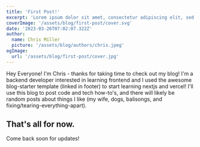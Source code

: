 ```yaml
---
title: 'First Post!'
excerpt: 'Lorem ipsum dolor sit amet, consectetur adipiscing elit, sed do eiusmod tempor incididunt ut labore et dolore magna aliqua. Praesent elementum facilisis leo vel fringilla est ullamcorper eget. At imperdiet dui accumsan sit amet nulla facilities morbi tempus.'
coverImage: '/assets/blog/first-post/cover.svg'
date: '2023-03-26T07:02:07.322Z'
author:
  name: Chris Miller
  picture: '/assets/blog/authors/chris.jpeg'
ogImage:
  url: '/assets/blog/first-post/cover.jpg'
---
```


Hey Everyone! I'm Chris - thanks for taking time to check out my blog! I'm a backend developer interested in learning frontend and I used the awesome blog-starter template (linked in footer) to start learning nextjs and vercel! I'll use this blog to post code and tech how-to's, and there will likely be random posts about things I like (my wife, dogs, balisongs, and fixing/tearing-everything-apart).

## That's all for now.

Come back soon for updates!
